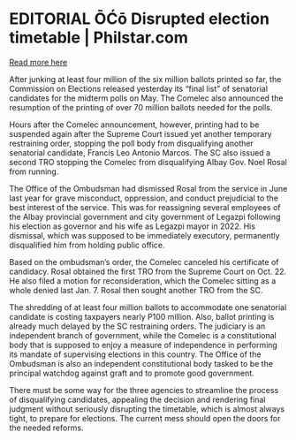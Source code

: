 # EDITORIAL ŌĆō Disrupted election timetable | Philstar.com

[Read more here](https://www.philstar.com/opinion/2025/01/22/2415971/editorial-disrupted-election-timetable)

After junking at least four million of the six million ballots printed so far, the Commission on Elections released yesterday its “final list” of senatorial candidates for the midterm polls on May. The Comelec also announced the resumption of the printing of over 70 million ballots needed for the polls.

Hours after the Comelec announcement, however, printing had to be suspended again after the Supreme Court issued yet another temporary restraining order, stopping the poll body from disqualifying another senatorial candidate, Francis Leo Antonio Marcos. The SC also issued a second TRO stopping the Comelec from disqualifying Albay Gov. Noel Rosal from running.

The Office of the Ombudsman had dismissed Rosal from the service in June last year for grave misconduct, oppression, and conduct prejudicial to the best interest of the service. This was for reassigning several employees of the Albay provincial government and city government of Legazpi following his election as governor and his wife as Legazpi mayor in 2022. His dismissal, which was supposed to be immediately executory, permanently disqualified him from holding public office.

Based on the ombudsman’s order, the Comelec canceled his certificate of candidacy. Rosal obtained the first TRO from the Supreme Court on Oct. 22. He also filed a motion for reconsideration, which the Comelec sitting as a whole denied last Jan. 7. Rosal then sought another TRO from the SC.

The shredding of at least four million ballots to accommodate one senatorial candidate is costing taxpayers nearly P100 million. Also, ballot printing is already much delayed by the SC restraining orders. The judiciary is an independent branch of government, while the Comelec is a constitutional body that is supposed to enjoy a measure of independence in performing its mandate of supervising elections in this country. The Office of the Ombudsman is also an independent constitutional body tasked to be the principal watchdog against graft and to promote good government.

There must be some way for the three agencies to streamline the process of disqualifying candidates, appealing the decision and rendering final judgment without seriously disrupting the timetable, which is almost always tight, to prepare for elections. The current mess should open the doors for the needed reforms.